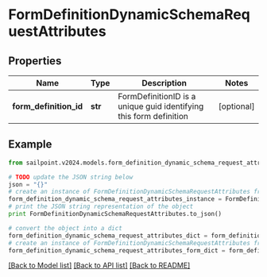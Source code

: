 # FormDefinitionDynamicSchemaRequestAttributes


## Properties

Name | Type | Description | Notes
------------ | ------------- | ------------- | -------------
**form_definition_id** | **str** | FormDefinitionID is a unique guid identifying this form definition | [optional] 

## Example

```python
from sailpoint.v2024.models.form_definition_dynamic_schema_request_attributes import FormDefinitionDynamicSchemaRequestAttributes

# TODO update the JSON string below
json = "{}"
# create an instance of FormDefinitionDynamicSchemaRequestAttributes from a JSON string
form_definition_dynamic_schema_request_attributes_instance = FormDefinitionDynamicSchemaRequestAttributes.from_json(json)
# print the JSON string representation of the object
print FormDefinitionDynamicSchemaRequestAttributes.to_json()

# convert the object into a dict
form_definition_dynamic_schema_request_attributes_dict = form_definition_dynamic_schema_request_attributes_instance.to_dict()
# create an instance of FormDefinitionDynamicSchemaRequestAttributes from a dict
form_definition_dynamic_schema_request_attributes_form_dict = form_definition_dynamic_schema_request_attributes.from_dict(form_definition_dynamic_schema_request_attributes_dict)
```
[[Back to Model list]](../README.md#documentation-for-models) [[Back to API list]](../README.md#documentation-for-api-endpoints) [[Back to README]](../README.md)


